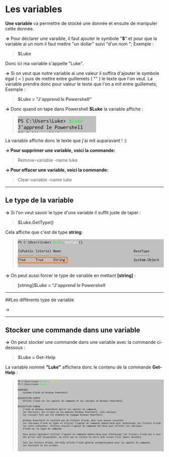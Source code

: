 # Les variables 

**Une variable** va permettre de stocké une donnée et ensuite de manipuler cette donnée.

**->** Pour déclarer une varaible, il faut ajouter le symbole "**$**" et pour que la variable ai un nom il faut mettre "un dollar" suivi "d'un nom "; Exemple :
>**$Luke**

Donc ici ma variable s'appelle "Luke".

**->** Si on veut que notre variable ai une valeur il suffira d'ajouter le symbole égal ( = ) puis de mettre entre guillemets ( "" ) le texte que l'on veut.
La variable prendra donc pour valeur le texte que l'on a mit entre guillemets; Exemple :
> **$Luke = "J'apprend le Powershell"**

**->** Donc quand on tape dans Powershell **$Luke** la variable affiche :
> ![](Images.md/V.jpg)

La variable affiche donc le texte que j'ai mit auparavant ! :)

**-> Pour supprimer une variable, voici la commande:** 
> Remove-variable -name luke 

**-> Pour effacer une variable, voici la commande:**
> Clear-variable -name luke


---
## Le type de la variable 

**->** Si l'on veut savoir le type d'une variable il suffit juste de taper :
> **$Luke.GetType()**

Cela affiche que c'est de type **string**:
> ![](Images.md/T.jpg)

**->** On peut aussi forcer le type de variable en mettant **[string]** : 
> **[string]$Luke = "J'apprend le Powershell**

---
##Les différents type de variable 

->

---
## Stocker une commande dans une variable 

**->** On peut stocker une commande dans une variable avec la commande ci-dessous :
>**$Luke = Get-Help**

La variable nommé **"Luke"** affichera donc le contenu de la commande **Get-Help** :
> ![](Images.md/h.jpg)


